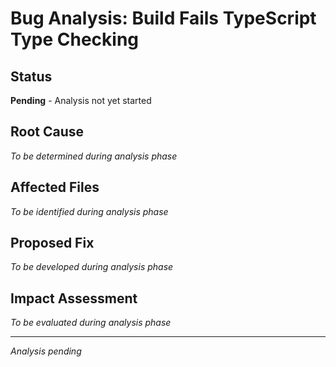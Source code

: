 # Bug Analysis: Build Fails TypeScript Type Checking

## Status
**Pending** - Analysis not yet started

## Root Cause
*To be determined during analysis phase*

## Affected Files
*To be identified during analysis phase*

## Proposed Fix
*To be developed during analysis phase*

## Impact Assessment
*To be evaluated during analysis phase*

---
*Analysis pending*